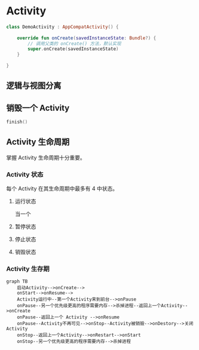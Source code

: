 # Activity

```kotlin
class DemoActivity : AppCompatActivity() {
    
    override fun onCreate(savedInstanceState: Bundle?) {
        // 调用父类的 onCreate() 方法，默认实现
        super.onCreate(savedInstanceState)
    }
    
}
```

## 逻辑与视图分离



## 销毁一个 Activity

```kotlin
finish()
```

## Activity 生命周期

掌握 Activity 生命周期十分重要。

### Activity 状态

每个 Activity 在其生命周期中最多有 4 中状态。

1. 运行状态

   当一个

2. 暂停状态

3. 停止状态

4. 销毁状态

### Activity 生存期





```mermaid
graph TB
	启动Activity-->onCreate-->
	onStart-->onResume-->
	Activity运行中--第一个Activity来到前台-->onPause
	onPause--另一个优先级更高的程序需要内存-->杀掉进程--返回上一个Activity-->onCreate
	onPause--返回上一个 Activity -->onResume
	onPause--Activity不再可见-->onStop--Activity被销毁-->onDestory-->关闭Activity
	onStop--返回上一个Activity-->onRestart-->onStart
	onStop--另一个优先级更高的程序需要内存-->杀掉进程
```

